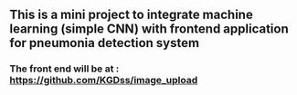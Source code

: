 ## This is a mini project to integrate machine learning (simple CNN) with frontend application for pneumonia detection system

### The front end will be at : https://github.com/KGDss/image_upload
